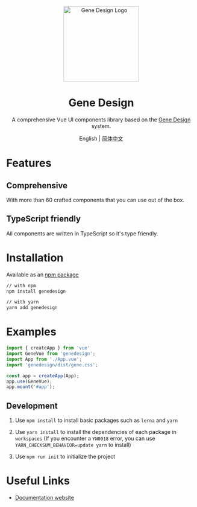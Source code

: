 <div align="center">
  <a href="https://uxd.lenovo.com/genedesign" target="_blank">
    <img alt="Gene Design Logo" width="200" src="https://uxd.lenovo.com/icon.svg"/>
  </a>
</div>
<div align="center">
  <h1>Gene Design</h1>
</div>

<div align="center">

A comprehensive Vue UI components library based on the [Gene Design](https://uxd.lenovo.com/genedesign/) system.

</div>

<div align="center">

English | [简体中文](./README.zh-CN.md)

</div>

# Features

## Comprehensive

With more than 60 crafted components that you can use out of the box.


## TypeScript friendly

All components are written in TypeScript so it's type friendly.

# Installation

Available as an [npm package](https://www.npmjs.com/package/genedesign)

```bash
// with npm
npm install genedesign

// with yarn
yarn add genedesign
```

# Examples

```typescript
import { createApp } from 'vue'
import GeneVue from 'genedesign';
import App from './App.vue';
import 'genedesign/dist/gene.css';

const app = createApp(App);
app.use(GeneVue);
app.mount('#app');
```

## Development

1. Use `npm install` to install basic packages such as `lerna` and `yarn`

2. Use `yarn install` to install the dependencies of each package in `workspaces` (If you encounter a `YN0018` error, you can use `YARN_CHECKSUM_BEHAVIOR=update yarn` to install)

3. Use `npm run init` to initialize the project

# Useful Links

* [Documentation website](https://uxd.lenovo.com/genedesign/)
